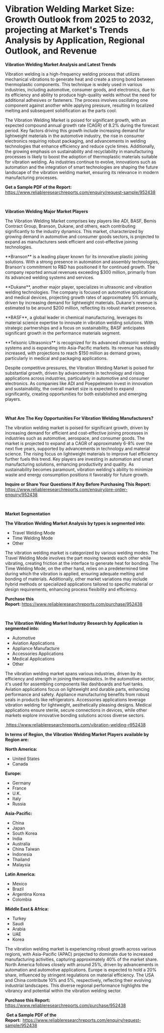 <p><h1>Vibration Welding Market Size: Growth Outlook from 2025 to 2032, projecting at Market's Trends Analysis by Application, Regional Outlook, and Revenue</h1></p><p><strong>Vibration Welding Market Analysis and Latest Trends</strong></p>
<p><p>Vibration welding is a high-frequency welding process that utilizes mechanical vibrations to generate heat and create a strong bond between thermoplastic components. This technique is widely used in various industries, including automotive, consumer goods, and electronics, due to its efficiency and ability to produce high-quality welds without the need for additional adhesives or fasteners. The process involves oscillating one component against another while applying pressure, resulting in localized melting and subsequent solidification as the parts cool.</p><p>The Vibration Welding Market is poised for significant growth, with an expected compound annual growth rate (CAGR) of 8.2% during the forecast period. Key factors driving this growth include increasing demand for lightweight materials in the automotive industry, the rise in consumer electronics requiring robust packaging, and advancements in welding technologies that enhance efficiency and reduce cycle times. Additionally, the growing emphasis on sustainability and recyclability in manufacturing processes is likely to boost the adoption of thermoplastic materials suitable for vibration welding. As industries continue to evolve, innovations such as automation and the integration of smart technologies are shaping the future landscape of the vibration welding market, ensuring its relevance in modern manufacturing processes.</p></p>
<p><strong>Get a Sample PDF of the Report:&nbsp;</strong> <a href="https://www.reliableresearchreports.com/enquiry/request-sample/952438?utm_campaign=3681&utm_medium=2&utm_source=Github&utm_content=ia&utm_term=17042025&utm_id=vibration-welding">https://www.reliableresearchreports.com/enquiry/request-sample/952438</a></p>
<p>&nbsp;</p>
<p><strong>Vibration Welding Major Market Players</strong></p>
<p><p>The Vibration Welding Market comprises key players like ADI, BASF, Bemis Contract Group, Branson, Dukane, and others, each contributing significantly to the industry dynamics. This market, characterized by growing demand in automotive and consumer goods sectors, is projected to expand as manufacturers seek efficient and cost-effective joining technologies.</p><p>**Branson** is a leading player known for its innovative plastic joining solutions. With a strong presence in automation and assembly technologies, Branson's commitment to R&D has positioned it for continued growth. The company reported annual revenues exceeding $300 million, primarily from its advanced welding systems and services.</p><p>**Dukane**, another major player, specializes in ultrasonic and vibration welding technologies. The company is focused on automotive applications and medical devices, projecting growth rates of approximately 5% annually, driven by increasing demand for lightweight materials. Dukane's revenue is estimated to be around $200 million, reflecting its robust market presence.</p><p>**BASF**, a global leader in chemical manufacturing, leverages its material science expertise to innovate in vibration welding solutions. With strategic partnerships and a focus on sustainability, BASF anticipates significant growth in the performance materials segment.</p><p>**Telsonic Ultrasonics** is recognized for its advanced ultrasonic welding systems and is expanding into Asia-Pacific markets. Its revenue has steadily increased, with projections to reach $150 million as demand grows, particularly in medical and packaging applications.</p><p>Despite competitive pressures, the Vibration Welding Market is poised for substantial growth, driven by advancements in technology and rising applications across industries, particularly in automotive and consumer electronics. As companies like ADI and Poeppelmann invest in innovation and sustainability, the overall market size is expected to expand significantly, creating opportunities for both established and emerging players.</p></p>
<p>&nbsp;</p>
<p><strong>What Are The Key Opportunities For Vibration Welding Manufacturers?</strong></p>
<p><p>The vibration welding market is poised for significant growth, driven by increasing demand for efficient and cost-effective joining processes in industries such as automotive, aerospace, and consumer goods. The market is projected to expand at a CAGR of approximately 6-8% over the next five years, supported by advancements in technology and material science. The rising focus on lightweight materials to improve fuel efficiency further fuels this trend. Key players are investing in automation and smart manufacturing solutions, enhancing productivity and quality. As sustainability becomes paramount, vibration welding's ability to minimize waste and energy consumption positions it favorably for future growth.</p></p>
<p><strong>Inquire or Share Your Questions If Any Before Purchasing This Report:</strong> <a href="https://www.reliableresearchreports.com/enquiry/pre-order-enquiry/952438?utm_campaign=3681&utm_medium=2&utm_source=Github&utm_content=ia&utm_term=17042025&utm_id=vibration-welding">https://www.reliableresearchreports.com/enquiry/pre-order-enquiry/952438</a></p>
<p>&nbsp;</p>
<p><strong>Market Segmentation</strong></p>
<p><strong>The Vibration Welding Market Analysis by types is segmented into:</strong></p>
<p><ul><li>Travel Welding Mode</li><li>Time Welding Mode</li><li>Other</li></ul></p>
<p><p>The vibration welding market is categorized by various welding modes. The Travel Welding Mode involves the part moving towards each other while vibrating, creating friction at the interface to generate heat for bonding. The Time Welding Mode, on the other hand, relies on a predetermined time during which the vibration is applied, ensuring adequate melting and bonding of materials. Additionally, other market variations may include hybrid methods or specialized applications tailored to specific material or design requirements, enhancing process flexibility and efficiency.</p></p>
<p><strong>Purchase this Report:&nbsp;</strong><a href="https://www.reliableresearchreports.com/purchase/952438?utm_campaign=3681&utm_medium=2&utm_source=Github&utm_content=ia&utm_term=17042025&utm_id=vibration-welding">https://www.reliableresearchreports.com/purchase/952438</a></p>
<p>&nbsp;</p>
<p><strong>The Vibration Welding Market Industry Research by Application is segmented into:</strong></p>
<p><ul><li>Automotive</li><li>Aviation Applications</li><li>Appliance Manufacture</li><li>Accessories Applications</li><li>Medical Applications</li><li>Other</li></ul></p>
<p><p>The vibration welding market spans various industries, driven by its efficiency and strength in joining thermoplastics. In the automotive sector, it's used for assembling components like dashboards and fuel tanks. Aviation applications focus on lightweight and durable parts, enhancing performance and safety. Appliance manufacturing benefits from robust seals in products like refrigerators. Accessories applications leverage vibration welding for lightweight, aesthetically pleasing designs. Medical applications ensure sterile, secure connections in devices, while other markets explore innovative bonding solutions across diverse sectors.</p></p>
<p><a href="https://www.reliableresearchreports.com/vibration-welding-r952438?utm_campaign=3681&utm_medium=2&utm_source=Github&utm_content=ia&utm_term=17042025&utm_id=vibration-welding">&nbsp;https://www.reliableresearchreports.com/vibration-welding-r952438</a></p>
<p><strong>In terms of Region, the Vibration Welding Market Players available by Region are:</strong></p>
<p>
    <p> <strong> North America: </strong>
        <ul>
            <li>United States</li>
            <li>Canada</li>
        </ul>
        </p> 
    <p> <strong> Europe: </strong>
        <ul>
            <li>Germany</li>
            <li>France</li>
            <li>U.K.</li>
            <li>Italy</li>
            <li>Russia</li>
        </ul>
        </p> 
    <p> <strong> Asia-Pacific: </strong>
        <ul>
            <li>China</li>
            <li>Japan</li>
            <li>South Korea</li>
            <li>India</li>
            <li>Australia</li>
            <li>China Taiwan</li>
            <li>Indonesia</li>
            <li>Thailand</li>
            <li>Malaysia</li>
        </ul>
        </p> 
    <p> <strong> Latin America: </strong>
        <ul>
            <li>Mexico</li>
            <li>Brazil</li>
            <li>Argentina Korea</li>
            <li>Colombia</li>
        </ul>
        </p> 
    <p> <strong> Middle East & Africa: </strong>
        <ul>
            <li>Turkey</li>
            <li>Saudi</li>
            <li>Arabia</li>
            <li>UAE</li>
            <li>Korea</li>
        </ul>
    </p>
    </p>
<p><p>The vibration welding market is experiencing robust growth across various regions, with Asia-Pacific (APAC) projected to dominate due to increased manufacturing activities, capturing approximately 40% of the market share. North America follows closely with around 25%, driven by advancements in automation and automotive applications. Europe is expected to hold a 20% share, influenced by stringent regulations on material efficiency. The USA and China contribute 10% and 5%, respectively, reflecting their evolving industrial landscapes. This diverse regional performance highlights the vibrancy and potential within the vibration welding sector.</p></p>
<p><strong>Purchase this Report: </strong><a href="https://www.reliableresearchreports.com/purchase/952438?utm_campaign=3681&utm_medium=2&utm_source=Github&utm_content=ia&utm_term=17042025&utm_id=vibration-welding">https://www.reliableresearchreports.com/purchase/952438</a></p>
<p>&nbsp;<strong>Get a Sample PDF of the Report:&nbsp;&nbsp;</strong><a href="https://www.reliableresearchreports.com/enquiry/request-sample/952438?utm_campaign=3681&utm_medium=2&utm_source=Github&utm_content=ia&utm_term=17042025&utm_id=vibration-welding">https://www.reliableresearchreports.com/enquiry/request-sample/952438</a></p>
<p><strong></strong></p>
<p><p></p><p></p><p></p></p>